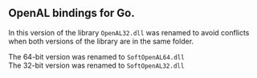OpenAL bindings for Go.
--------------------
In this version of the library `OpenAL32.dll` was renamed to avoid conflicts when both versions of the library are in the same folder.

The 64-bit version was renamed to `SoftOpenAL64.dll`  
The 32-bit version was renamed to `SoftOpenAL32.dll`
